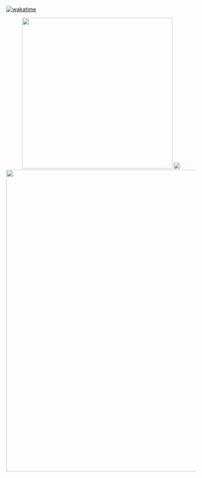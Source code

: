 [![wakatime](https://wakatime.com/badge/user/018e666c-c584-40d2-b937-d94aa40bdf3b.svg)](https://wakatime.com/@018e666c-c584-40d2-b937-d94aa40bdf3b)

<div align="center">
  <img width="400" src="https://github-readme-stats.vercel.app/api?username=Diraw&theme=transparent&include_all_commits=true&show_icons=true&hide_border=true&hide_title=true" />
  <img src="https://github-readme-stats.vercel.app/api/wakatime?username=diraw&theme=transparent&hide_border=true&layout=compact&langs_count=22&hide_title=true" />
</div>

<div align="center">
  <img width="800" src="https://github-readme-activity-graph.vercel.app/graph?username=Diraw&theme=github-compact&hide_border=true&area=true&hide_title=true" />
</div>
